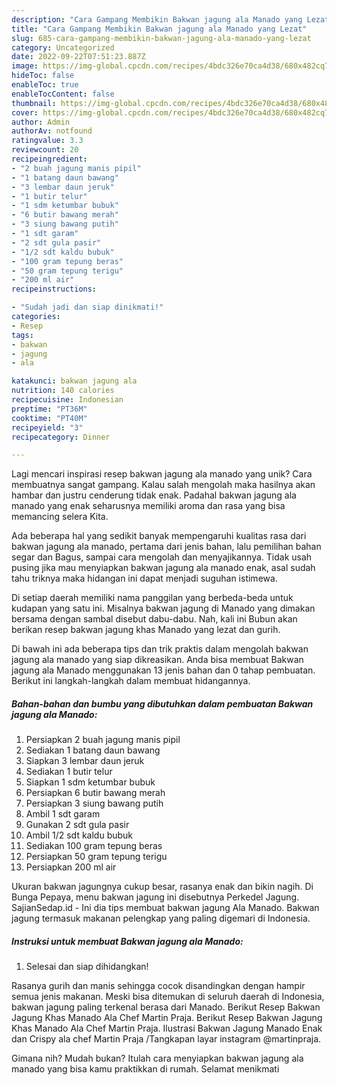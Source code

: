 ```yaml
---
description: "Cara Gampang Membikin Bakwan jagung ala Manado yang Lezat"
title: "Cara Gampang Membikin Bakwan jagung ala Manado yang Lezat"
slug: 685-cara-gampang-membikin-bakwan-jagung-ala-manado-yang-lezat
category: Uncategorized
date: 2022-09-22T07:51:23.887Z
image: https://img-global.cpcdn.com/recipes/4bdc326e70ca4d38/680x482cq70/bakwan-jagung-ala-manado-foto-resep-utama.jpg
hideToc: false
enableToc: true
enableTocContent: false
thumbnail: https://img-global.cpcdn.com/recipes/4bdc326e70ca4d38/680x482cq70/bakwan-jagung-ala-manado-foto-resep-utama.jpg
cover: https://img-global.cpcdn.com/recipes/4bdc326e70ca4d38/680x482cq70/bakwan-jagung-ala-manado-foto-resep-utama.jpg
author: Admin
authorAv: notfound
ratingvalue: 3.3
reviewcount: 20
recipeingredient:
- "2 buah jagung manis pipil"
- "1 batang daun bawang"
- "3 lembar daun jeruk"
- "1 butir telur"
- "1 sdm ketumbar bubuk"
- "6 butir bawang merah"
- "3 siung bawang putih"
- "1 sdt garam"
- "2 sdt gula pasir"
- "1/2 sdt kaldu bubuk"
- "100 gram tepung beras"
- "50 gram tepung terigu"
- "200 ml air"
recipeinstructions:

- "Sudah jadi dan siap dinikmati!"
categories:
- Resep
tags:
- bakwan
- jagung
- ala

katakunci: bakwan jagung ala 
nutrition: 140 calories
recipecuisine: Indonesian
preptime: "PT36M"
cooktime: "PT40M"
recipeyield: "3"
recipecategory: Dinner

---
```





Lagi mencari inspirasi resep bakwan jagung ala manado yang unik? Cara membuatnya sangat gampang. Kalau salah mengolah maka hasilnya akan hambar dan justru cenderung tidak enak. Padahal bakwan jagung ala manado yang enak seharusnya memiliki aroma dan rasa yang bisa memancing selera Kita.





Ada beberapa hal yang sedikit banyak mempengaruhi kualitas rasa dari bakwan jagung ala manado, pertama dari jenis bahan, lalu pemilihan bahan segar dan Bagus, sampai cara mengolah dan menyajikannya. Tidak usah pusing jika mau menyiapkan bakwan jagung ala manado enak,      asal sudah tahu triknya maka hidangan ini dapat menjadi suguhan istimewa.














Di setiap daerah memiliki nama panggilan yang berbeda-beda untuk kudapan yang satu ini. Misalnya bakwan jagung di Manado yang dimakan bersama dengan sambal disebut dabu-dabu. Nah, kali ini Bubun akan berikan resep bakwan jagung khas Manado yang lezat dan gurih.






Di bawah ini ada beberapa tips dan trik praktis dalam mengolah bakwan jagung ala manado yang siap dikreasikan. Anda bisa membuat Bakwan jagung ala Manado menggunakan 13 jenis bahan dan 0 tahap pembuatan. Berikut ini langkah-langkah dalam membuat hidangannya.

<!--inarticleads1-->

##### Bahan-bahan dan bumbu yang dibutuhkan dalam pembuatan Bakwan jagung ala Manado:

1. Persiapkan 2 buah jagung manis pipil
1. Sediakan 1 batang daun bawang
1. Siapkan 3 lembar daun jeruk
1. Sediakan 1 butir telur
1. Siapkan 1 sdm ketumbar bubuk
1. Persiapkan 6 butir bawang merah
1. Persiapkan 3 siung bawang putih
1. Ambil 1 sdt garam
1. Gunakan 2 sdt gula pasir
1. Ambil 1/2 sdt kaldu bubuk
1. Sediakan 100 gram tepung beras
1. Persiapkan 50 gram tepung terigu
1. Persiapkan 200 ml air


Ukuran bakwan jagungnya cukup besar, rasanya enak dan bikin nagih. Di Bunga Pepaya, menu bakwan jagung ini disebutnya Perkedel Jagung. SajianSedap.id - Ini dia tips membuat bakwan jagung Ala Manado. Bakwan jagung termasuk makanan pelengkap yang paling digemari di Indonesia. 

<!--inarticleads2-->

##### Instruksi untuk membuat Bakwan jagung ala Manado:


1. Selesai dan siap dihidangkan!

Rasanya gurih dan manis sehingga cocok disandingkan dengan hampir semua jenis makanan. Meski bisa ditemukan di seluruh daerah di Indonesia, bakwan jagung paling terkenal berasa dari Manado. Berikut Resep Bakwan Jagung Khas Manado Ala Chef Martin Praja. Berikut Resep Bakwan Jagung Khas Manado Ala Chef Martin Praja. Ilustrasi Bakwan Jagung Manado Enak dan Crispy ala chef Martin Praja /Tangkapan layar instagram @martinpraja. 

Gimana nih? Mudah bukan? Itulah cara menyiapkan bakwan jagung ala manado yang bisa kamu praktikkan di rumah. Selamat menikmati
